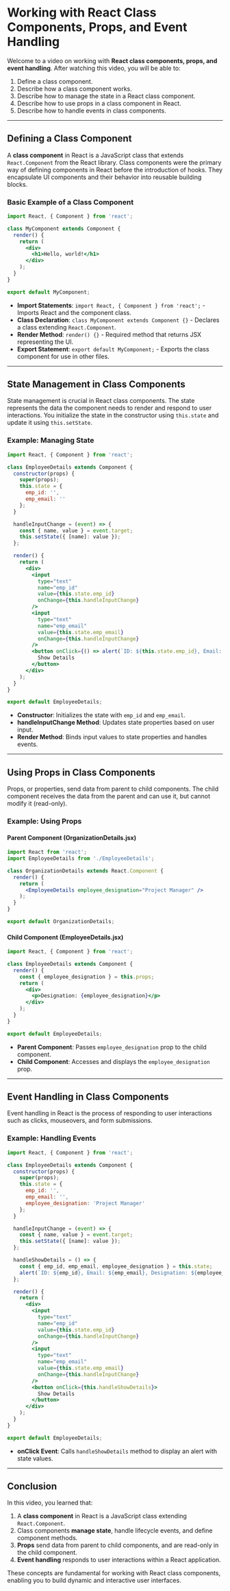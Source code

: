 # Working with React Class Components, Props, and Event Handling

Welcome to a video on working with **React class components, props, and event handling**. After watching this video, you will be able to:
1. Define a class component.
2. Describe how a class component works.
3. Describe how to manage the state in a React class component.
4. Describe how to use props in a class component in React.
5. Describe how to handle events in class components.

---

## Defining a Class Component

A **class component** in React is a JavaScript class that extends `React.Component` from the React library. Class components were the primary way of defining components in React before the introduction of hooks. They encapsulate UI components and their behavior into reusable building blocks.

### Basic Example of a Class Component

```jsx
import React, { Component } from 'react';

class MyComponent extends Component {
  render() {
    return (
      <div>
        <h1>Hello, world!</h1>
      </div>
    );
  }
}

export default MyComponent;
```

- **Import Statements**: `import React, { Component } from 'react';` - Imports React and the component class.
- **Class Declaration**: `class MyComponent extends Component {}` - Declares a class extending `React.Component`.
- **Render Method**: `render() {}` - Required method that returns JSX representing the UI.
- **Export Statement**: `export default MyComponent;` - Exports the class component for use in other files.

---

## State Management in Class Components

State management is crucial in React class components. The state represents the data the component needs to render and respond to user interactions. You initialize the state in the constructor using `this.state` and update it using `this.setState`.

### Example: Managing State

```jsx
import React, { Component } from 'react';

class EmployeeDetails extends Component {
  constructor(props) {
    super(props);
    this.state = {
      emp_id: '',
      emp_email: ''
    };
  }

  handleInputChange = (event) => {
    const { name, value } = event.target;
    this.setState({ [name]: value });
  };

  render() {
    return (
      <div>
        <input
          type="text"
          name="emp_id"
          value={this.state.emp_id}
          onChange={this.handleInputChange}
        />
        <input
          type="text"
          name="emp_email"
          value={this.state.emp_email}
          onChange={this.handleInputChange}
        />
        <button onClick={() => alert(`ID: ${this.state.emp_id}, Email: ${this.state.emp_email}`)}>
          Show Details
        </button>
      </div>
    );
  }
}

export default EmployeeDetails;
```

- **Constructor**: Initializes the state with `emp_id` and `emp_email`.
- **handleInputChange Method**: Updates state properties based on user input.
- **Render Method**: Binds input values to state properties and handles events.

---

## Using Props in Class Components

Props, or properties, send data from parent to child components. The child component receives the data from the parent and can use it, but cannot modify it (read-only).

### Example: Using Props

#### Parent Component (OrganizationDetails.jsx)

```jsx
import React from 'react';
import EmployeeDetails from './EmployeeDetails';

class OrganizationDetails extends React.Component {
  render() {
    return (
      <EmployeeDetails employee_designation="Project Manager" />
    );
  }
}

export default OrganizationDetails;
```

#### Child Component (EmployeeDetails.jsx)

```jsx
import React, { Component } from 'react';

class EmployeeDetails extends Component {
  render() {
    const { employee_designation } = this.props;
    return (
      <div>
        <p>Designation: {employee_designation}</p>
      </div>
    );
  }
}

export default EmployeeDetails;
```

- **Parent Component**: Passes `employee_designation` prop to the child component.
- **Child Component**: Accesses and displays the `employee_designation` prop.

---

## Event Handling in Class Components

Event handling in React is the process of responding to user interactions such as clicks, mouseovers, and form submissions.

### Example: Handling Events

```jsx
import React, { Component } from 'react';

class EmployeeDetails extends Component {
  constructor(props) {
    super(props);
    this.state = {
      emp_id: '',
      emp_email: '',
      employee_designation: 'Project Manager'
    };
  }

  handleInputChange = (event) => {
    const { name, value } = event.target;
    this.setState({ [name]: value });
  };

  handleShowDetails = () => {
    const { emp_id, emp_email, employee_designation } = this.state;
    alert(`ID: ${emp_id}, Email: ${emp_email}, Designation: ${employee_designation}`);
  };

  render() {
    return (
      <div>
        <input
          type="text"
          name="emp_id"
          value={this.state.emp_id}
          onChange={this.handleInputChange}
        />
        <input
          type="text"
          name="emp_email"
          value={this.state.emp_email}
          onChange={this.handleInputChange}
        />
        <button onClick={this.handleShowDetails}>
          Show Details
        </button>
      </div>
    );
  }
}

export default EmployeeDetails;
```

- **onClick Event**: Calls `handleShowDetails` method to display an alert with state values.

---

## Conclusion

In this video, you learned that:

1. A **class component** in React is a JavaScript class extending `React.Component`.
2. Class components **manage state**, handle lifecycle events, and define component methods.
3. **Props** send data from parent to child components, and are read-only in the child component.
4. **Event handling** responds to user interactions within a React application.

These concepts are fundamental for working with React class components, enabling you to build dynamic and interactive user interfaces.